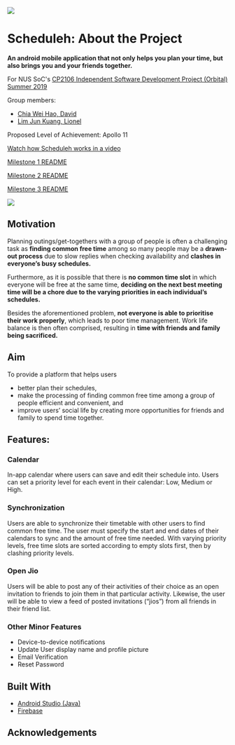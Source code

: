 ![](https://i.ibb.co/vjx6QRP/Title.png)
  
# Scheduleh: About the Project
**An android mobile application that not only helps you plan your time, but also brings you and your friends together.**

For NUS SoC's [CP2106 Independent Software Development Project (Orbital) Summer 2019](https://orbital.comp.nus.edu.sg/)

Group members: 
* [Chia Wei Hao, David](https://github.com/Davidcwh)
* [Lim Jun Kuang, Lionel](https://github.com/lionlim97)

Proposed Level of Achievement: Apollo 11

[Watch how Scheduleh works in a video](https://youtu.be/JKkEzxQJGJs)

[Milestone 1 README](https://docs.google.com/document/d/1VsYxOLQgMlVit1d9XhJdfoppAwLYL2NbBx27VIrHTyY/edit?usp=sharing)

[Milestone 2 README](https://docs.google.com/document/d/1guSXiYlIAyE2DObrG25iAU72XaYBo3ywZDIV3opREJs/edit?usp=sharing)

[Milestone 3 README](https://docs.google.com/document/d/1XaD-jkOmDCYLBXLr7w-DypuZMqs2a_N4ZnNnVluCt28/edit?usp=sharing)




![](https://i.ibb.co/ZzxXBKz/readme-Title.png)

## Motivation

Planning outings/get-togethers with a group of people is often a challenging task as **finding common free time** among so many people may be a **drawn-out process** due to slow replies when checking availability and **clashes in everyone’s busy schedules.** 

Furthermore, as it is possible that there is **no common time slot** in which everyone will be free at the same time, **deciding on the next best meeting time will be a chore due to the varying priorities in each individual’s schedules.**

Besides the aforementioned problem, **not everyone is able to prioritise their work properly**, which leads to poor time management. Work life balance is then often comprised, resulting in **time with friends and family being sacrificed.** 

## Aim
To provide a platform that helps users 
* better plan their schedules, 
* make the processing of finding common free time among a group of people efficient and convenient, and 
* improve users’ social life by creating more opportunities for friends and family to spend time together.

## Features:

### Calendar
In-app calendar where users can save and edit their schedule into.
Users can set a priority level for each event in their calendar: Low, Medium or High.

### Synchronization 
Users are able to synchronize their timetable with other users to find common free time. 
The user must specify the start and end dates of their calendars to sync and the amount of free time needed. With varying priority levels, free time slots are sorted according to empty slots first, then by clashing priority levels.

### Open Jio 
Users will be able to post any of their activities of their choice as an open invitation to friends to join them in that particular activity. 
Likewise, the user will be able to view a feed of posted invitations (“jios”) from all friends in their friend list.

### Other Minor Features
* Device-to-device notifications
* Update User display name and profile picture
* Email Verification
* Reset Password

## Built With
* [Android Studio (Java)](https://developer.android.com/studio)
* [Firebase](https://firebase.google.com/)

## Acknowledgements





